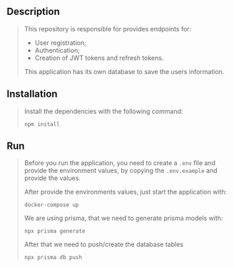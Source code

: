## Description

> This repository is responsible for provides endpoints for:
> - User registration;
> - Authentication;
> - Creation of JWT tokens and refresh tokens.
> 
> This application has its own database to save the users information.

## Installation
> Install the dependencies with the following command:
> ```
> npm install
> ```

## Run
> Before you run the application, you need to create a ```.env``` file and provide the environment values, by copying the ```.env.example``` and provide the values.
>
> After provide the environments values, just start the application with:
> ```
> docker-compose up
> ```
> We are using prisma, that we need to generate prisma models with:
>
> ```
> npx prisma generate
> ```
>
> After that we need to push/create the database tables
>
> ```
> npx prisma db push
> ```